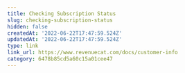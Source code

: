 ```yaml
---
title: Checking Subscription Status
slug: checking-subscription-status
hidden: false
createdAt: '2022-06-22T17:47:59.524Z'
updatedAt: '2022-06-22T17:47:59.524Z'
type: link
link_url: https://www.revenuecat.com/docs/customer-info
category: 6478b85cd5a60c15a01cee47
---
```

